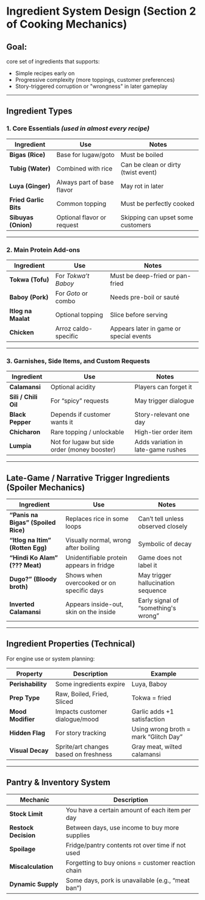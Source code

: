 #  Ingredient System Design (Section 2 of Cooking Mechanics)

##  Goal:

core set of ingredients that supports:

* Simple recipes early on
* Progressive complexity (more toppings, customer preferences)
* Story-triggered corruption or "wrongness" in later gameplay

---

##  Ingredient Types

### 1. **Core Essentials** *(used in almost every recipe)*

| Ingredient          | Use                          | Notes                               |
| ------------------- | ---------------------------- | ----------------------------------- |
| **Bigas (Rice)**    | Base for lugaw/goto          | Must be boiled                      |
| **Tubig (Water)**   | Combined with rice           | Can be clean or dirty (twist event) |
| **Luya (Ginger)**   | Always part of base flavor   | May rot in later                    |
| **Fried Garlic Bits**   | Common topping                               | Must be perfectly cooked           |
| **Sibuyas (Onion)** | Optional flavor or request   | Skipping can upset some customers   |

---

### 2. **Main Protein Add-ons**

| Ingredient          | Use                  | Notes                                   |
| ------------------- | -------------------- | --------------------------------------- |
| **Tokwa (Tofu)**    | For *Tokwa’t Baboy*  | Must be deep-fried or pan-fried         |
| **Baboy (Pork)**    | For *Goto* or combo  | Needs pre-boil or sauté                 |
| **Itlog na Maalat** | Optional topping     | Slice before serving                    |
| **Chicken**         | Arroz caldo-specific | Appears later in game or special events |

---

### 3. **Garnishes, Side Items, and Custom Requests**

| Ingredient                     | Use                                          | Notes                              |
| ------------------------------ | -------------------------------------------- | ---------------------------------- |
| **Calamansi**                  | Optional acidity                             | Players can forget it              |
| **Sili / Chili Oil**           | For “spicy” requests                         | May trigger dialogue               |
| **Black Pepper**               | Depends if customer wants it            | Story-relevant one day             |
| **Chicharon**                  | Rare topping / unlockable                    | High-tier order item               |
| **Lumpia**                     | Not for lugaw but side order (money booster) | Adds variation in late-game rushes |

---

##  Late-Game / Narrative Trigger Ingredients (Spoiler Mechanics)

| Ingredient                          | Use                                       | Notes                               |
| ----------------------------------- | ----------------------------------------- | ----------------------------------- |
| **“Panis na Bigas” (Spoiled Rice)** | Replaces rice in some loops               | Can’t tell unless observed closely  |
| **“Itlog na Itim” (Rotten Egg)**    | Visually normal, wrong after boiling      | Symbolic of decay                   |
| **“Hindi Ko Alam” (??? Meat)**      | Unidentifiable protein appears in fridge  | Game does not label it              |
| **Dugo?” (Bloody broth)**           | Shows when overcooked or on specific days | May trigger hallucination sequence  |
| **Inverted Calamansi**              | Appears inside-out, skin on the inside    | Early signal of “something's wrong” |

---

##  Ingredient Properties (Technical)

For engine use or system planning:

| Property          | Description                           | Example                               |
| ----------------- | ------------------------------------- | ------------------------------------- |
| **Perishability** | Some ingredients expire               | Luya, Baboy                           |
| **Prep Type**     | Raw, Boiled, Fried, Sliced            | Tokwa = fried                         |
| **Mood Modifier** | Impacts customer dialogue/mood        | Garlic adds +1 satisfaction           |
| **Hidden Flag**   | For story tracking                    | Using wrong broth = mark “Glitch Day” |
| **Visual Decay**  | Sprite/art changes based on freshness | Gray meat, wilted calamansi           |

---

##  Pantry & Inventory System

| Mechanic             | Description                                        |
| -------------------- | -------------------------------------------------- |
| **Stock Limit**      | You have a certain amount of each item per day     |
| **Restock Decision** | Between days, use income to buy more supplies      |
| **Spoilage**         | Fridge/pantry contents rot over time if not used   |
| **Miscalculation**   | Forgetting to buy onions = customer reaction chain |
| **Dynamic Supply**   | Some days, pork is unavailable (e.g., “meat ban”)  |
